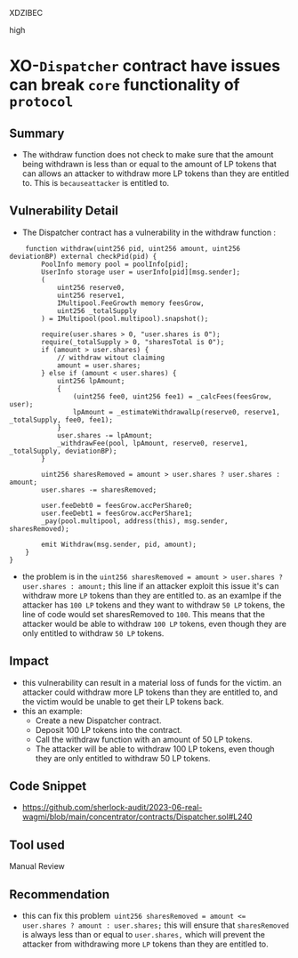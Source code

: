 XDZIBEC

high

# XO-`Dispatcher` contract have issues can break `core` functionality of `protocol`

## Summary
-  The withdraw function does not check to make sure that the amount being withdrawn is less than or equal to the amount of LP tokens that can allows an attacker to withdraw more LP tokens than they are entitled to. This is `becauseattacker` is entitled to. 
## Vulnerability Detail
- The Dispatcher contract has a vulnerability  in the withdraw function : 
```solidity
    function withdraw(uint256 pid, uint256 amount, uint256 deviationBP) external checkPid(pid) {
        PoolInfo memory pool = poolInfo[pid];
        UserInfo storage user = userInfo[pid][msg.sender];
        (
            uint256 reserve0,
            uint256 reserve1,
            IMultipool.FeeGrowth memory feesGrow,
            uint256 _totalSupply
        ) = IMultipool(pool.multipool).snapshot();

        require(user.shares > 0, "user.shares is 0");
        require(_totalSupply > 0, "sharesTotal is 0");
        if (amount > user.shares) {
            // withdraw witout claiming
            amount = user.shares;
        } else if (amount < user.shares) {
            uint256 lpAmount;
            {
                (uint256 fee0, uint256 fee1) = _calcFees(feesGrow, user);
                lpAmount = _estimateWithdrawalLp(reserve0, reserve1, _totalSupply, fee0, fee1);
            }
            user.shares -= lpAmount;
            _withdrawFee(pool, lpAmount, reserve0, reserve1, _totalSupply, deviationBP);
        }

        uint256 sharesRemoved = amount > user.shares ? user.shares : amount;
        user.shares -= sharesRemoved;

        user.feeDebt0 = feesGrow.accPerShare0;
        user.feeDebt1 = feesGrow.accPerShare1;
        _pay(pool.multipool, address(this), msg.sender, sharesRemoved);

        emit Withdraw(msg.sender, pid, amount);
    }
}
```
- the problem is in the `uint256 sharesRemoved = amount > user.shares ? user.shares : amount;` this line 
if an attacker exploit this issue it's can  withdraw more `LP` tokens than they are entitled to. as an examlpe
 if the attacker has `100 LP`  tokens and they want to withdraw `50 LP` tokens, the line of code would set sharesRemoved to `100`. This means that the attacker would be able to withdraw `100 LP` tokens, even though they are only entitled to withdraw `50 LP` tokens.

## Impact
- this vulnerability can result in a material loss of funds for the victim. an attacker could withdraw more LP tokens than they are entitled to, and the victim would be unable to get their LP tokens back.
- this an example: 
    - Create a new Dispatcher contract.
    - Deposit 100 LP tokens into the contract.
    - Call the withdraw function with an amount of 50 LP tokens.
    - The attacker will be able to withdraw 100 LP tokens, even though they are only entitled to withdraw 50 LP tokens.
## Code Snippet
- https://github.com/sherlock-audit/2023-06-real-wagmi/blob/main/concentrator/contracts/Dispatcher.sol#L240
## Tool used

Manual Review

## Recommendation
- this can fix this problem` uint256 sharesRemoved = amount <= user.shares ? amount : user.shares;` this  will ensure that `sharesRemoved` is always less than or equal to `user.shares,` which will prevent the attacker from withdrawing more `LP` tokens than they are entitled to.
